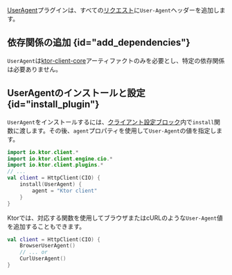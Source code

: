 [//]: # (title: ユーザーエージェント)

<primary-label ref="client-plugin"/>

[UserAgent](https://api.ktor.io/ktor-client/ktor-client-core/io.ktor.client.plugins/-user-agent)プラグインは、すべての[リクエスト](client-requests.md)に`User-Agent`ヘッダーを追加します。

## 依存関係の追加 {id="add_dependencies"}

`UserAgent`は[ktor-client-core](client-dependencies.md)アーティファクトのみを必要とし、特定の依存関係は必要ありません。

## UserAgentのインストールと設定 {id="install_plugin"}

`UserAgent`をインストールするには、[クライアント設定ブロック](client-create-and-configure.md#configure-client)内で`install`関数に渡します。その後、`agent`プロパティを使用して`User-Agent`の値を指定します。

```kotlin
import io.ktor.client.*
import io.ktor.client.engine.cio.*
import io.ktor.client.plugins.*
// ...
val client = HttpClient(CIO) {
    install(UserAgent) {
        agent = "Ktor client"
    }
}
```

Ktorでは、対応する関数を使用してブラウザまたはcURLのような`User-Agent`値を追加することもできます。

```kotlin
val client = HttpClient(CIO) {
    BrowserUserAgent()
    // ... or
    CurlUserAgent()
}